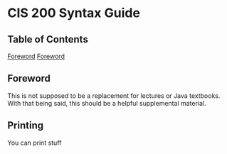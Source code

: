 # CIS 200 Syntax Guide

## Table of Contents
[Foreword](#foreword)
[Foreword](#printing)

## Foreword
This is not supposed to be a replacement for lectures or Java textbooks. With that being said, this should be a helpful supplemental material. 

## Printing
You can print stuff